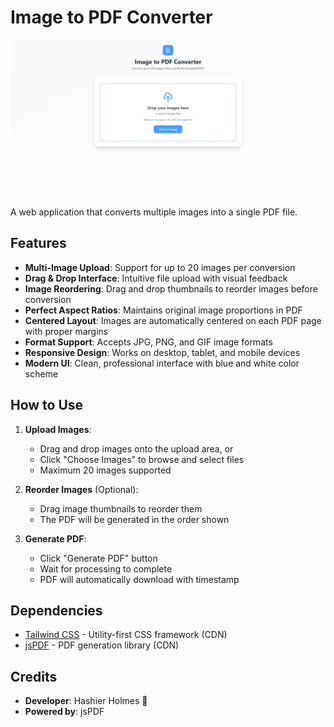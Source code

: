 # Image to PDF Converter

![Banner](screenshot.png)

A web application that converts multiple images into a single PDF file.

## Features

- **Multi-Image Upload**: Support for up to 20 images per conversion
- **Drag & Drop Interface**: Intuitive file upload with visual feedback
- **Image Reordering**: Drag and drop thumbnails to reorder images before conversion
- **Perfect Aspect Ratios**: Maintains original image proportions in PDF
- **Centered Layout**: Images are automatically centered on each PDF page with proper margins
- **Format Support**: Accepts JPG, PNG, and GIF image formats
- **Responsive Design**: Works on desktop, tablet, and mobile devices
- **Modern UI**: Clean, professional interface with blue and white color scheme

## How to Use

1. **Upload Images**: 
   - Drag and drop images onto the upload area, or
   - Click "Choose Images" to browse and select files
   - Maximum 20 images supported

2. **Reorder Images** (Optional):
   - Drag image thumbnails to reorder them
   - The PDF will be generated in the order shown

3. **Generate PDF**:
   - Click "Generate PDF" button
   - Wait for processing to complete
   - PDF will automatically download with timestamp
## Dependencies

- [Tailwind CSS](https://tailwindcss.com/) - Utility-first CSS framework (CDN)
- [jsPDF](https://github.com/parallax/jsPDF) - PDF generation library (CDN)

## Credits

- **Developer**: Hashier Holmes 💙
- **Powered by**: jsPDF
